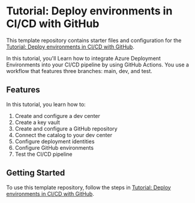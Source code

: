 # Tutorial: Deploy environments in CI/CD with GitHub

This template repository contains starter files and configuration for the [Tutorial: Deploy environments in CI/CD with GitHub](https://learn.microsoft.com/en-us/azure/deployment-environments/tutorial-deploy-environments-in-cicd-github).

In this tutorial, you'll Learn how to integrate Azure Deployment Environments into your CI/CD pipeline by using GitHub Actions. You use a workflow that features three branches: main, dev, and test.

## Features

In this tutorial, you learn how to:

1. Create and configure a dev center
2. Create a key vault
3. Create and configure a GitHub repository
4. Connect the catalog to your dev center
5. Configure deployment identities
6. Configure GitHub environments
7. Test the CI/CD pipeline

## Getting Started

To use this template repository, follow the steps in [Tutorial: Deploy environments in CI/CD with GitHub](https://learn.microsoft.com/en-us/azure/deployment-environments/tutorial-deploy-environments-in-cicd-github).
